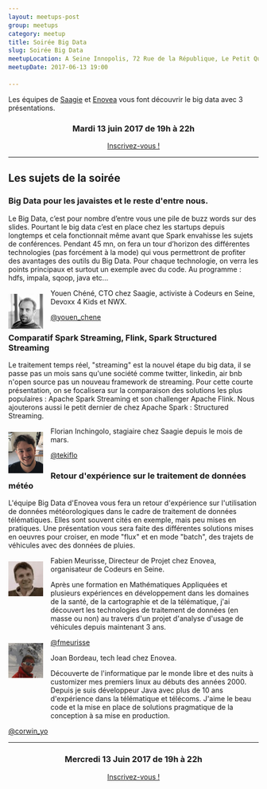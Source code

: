 ```yaml
---
layout: meetups-post
group: meetups
category: meetup
title: Soirée Big Data
slug: Soirée Big Data
meetupLocation: A Seine Innopolis, 72 Rue de la République, Le Petit Quevilly
meetupDate: 2017-06-13 19:00

---
```


Les équipes de <a href="https://www.saagie.com">Saagie</a> et <a href="http://www.enovea.fr">Enovea</a> vous font découvrir le big data avec 3 présentations.

<div style="text-align: center;">
  <h3>Mardi 13 juin 2017 de 19h à 22h</h3>
  <p>
    <a class="button" target="_blank"
    href="http://meetu.ps/39N3zy">
      Inscrivez-vous !
    </a>
  </p>
</div>

----

## Les sujets de la soirée


### Big Data pour les javaistes et le reste d'entre nous.

Le Big Data, c’est pour nombre d’entre vous une pile de buzz words sur des slides. Pourtant le big data c’est en place chez les startups depuis longtemps et cela fonctionnait même avant que Spark envahisse les sujets de conférences. Pendant 45 mn, on fera un tour d’horizon des différentes technologies (pas forcément à la mode) qui vous permettront de profiter des avantages des outils du Big Data. Pour chaque technologie, on verra les points principaux et surtout un exemple avec du code. Au programme : hdfs, impala, sqoop, java etc…

<img src="/images/meetups/speakers/youen.jpg" alt="Youen Chéné" width="70" style="float: left; margin: 10px 15px 0px 0px;"/>

<p style="overflow: auto;">Youen Chéné, CTO chez Saagie, activiste à Codeurs en Seine, Devoxx 4 Kids et NWX.
</p>
<a href="https://twitter.com/youen_chene">@youen_chene</a>

### Comparatif Spark Streaming, Flink, Spark Structured Streaming

Le traitement temps réel, "streaming" est la nouvel étape du big data, il se passe pas un mois sans qu'une société comme twitter, linkedin, air bnb n'open source pas un nouveau framework de streaming.
Pour cette courte présentation, on se focalisera sur la comparaison des solutions les plus populaires : Apache Spark Streaming et son challenger Apache Flink. Nous ajouterons aussi le petit dernier de chez Apache Spark : Structured Streaming.

<img src="/images/meetups/speakers/florian.png" alt="Florian Inchingolo" width="70" style="float: left; margin: 10px 15px 0px 0px;"/>

<p style="overflow: auto;">Florian Inchingolo, stagiaire chez Saagie depuis le mois de mars.</p>
<a href="https://twitter.com/tekiflo">@tekiflo</a>



### Retour d'expérience sur le traitement de données météo

L'équipe Big Data d'Enovea vous fera un retour d'expérience sur l'utilisation de données météorologiques dans le cadre de traitement de données télématiques. Elles sont souvent cités en exemple, mais peu mises en pratiques. Une présentation vous sera faite des différentes solutions mises en oeuvres pour croiser, en mode "flux" et en mode "batch", des trajets de véhicules avec des données de pluies. 

<img src="/images/legacy/orga-fabien.jpg" alt="Fabien Meurisse" width="70" style="float: left; margin: 10px 15px 0px 0px;"/>
<p style="overflow: auto;">Fabien Meurisse, Directeur de Projet chez Enovea, organisateur de Codeurs en Seine.</p>
<p style="overflow: auto;">Après une formation en Mathématiques Appliquées et plusieurs expériences en développement dans les domaines de la santé, de la cartographie et de la télématique, j'ai découvert les technologies de traitement de données (en masse ou non) au travers d'un projet d'analyse d'usage de véhicules depuis maintenant 3 ans.</p>
<a href="https://twitter.com/fmeurisse">@fmeurisse</a>


<img src="/images/meetups/speakers/joan.jpg" alt="Joan Bordeau" width="70" style="float: left; margin: 10px 15px 0px 0px;"/>

<p style="overflow: auto;">Joan Bordeau, tech lead chez Enovea.</p>
<p style="overflow: auto;">Découverte de l'informatique par le monde libre et des nuits à customizer mes premiers linux au débuts des années 2000. Depuis je suis développeur Java avec plus de 10 ans d'expérience dans la télématique et télécoms.
J'aime le beau code et la mise en place de solutions pragmatique de la conception à sa mise en production.</p>
<a href="https://twitter.com/corwin_yo">@corwin_yo</a>

----

<div style="text-align: center;">
  <h3>Mercredi 13 Juin 2017 de 19h à 22h</h3>
  <p>
    <a class="button" target="_blank"
    href="http://meetu.ps/39N3zy">
      Inscrivez-vous !
    </a>
  </p>
</div>
